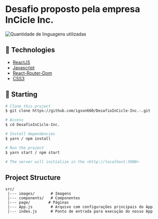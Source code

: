 <div align="center" id="top"> 
  &#xa0;
</div>

<h1>Desafio proposto pela empresa InCicle Inc.</h1>

<p>
  

  <img alt="Quantidade de linguagens utilizadas" src="https://img.shields.io/github/languages/count/GrupoCPB/FrontSiteONGPaisAfetivos?color=56BEB8">

## :rocket: Technologies ##

- [ReactJS](https://pt-br.reactjs.org/)
- [Javascript](https://developer.mozilla.org/pt-BR/docs/Web/JavaScript)
- [React-Router-Dom](https://reactrouter.com)
- [CSS3](https://www.w3schools.com/css/)

## :checkered_flag: Starting ##

```bash
# Clone this project
$ git clone https://github.com/igson660/DesafioInCicle-Inc.-.git

# Access
$ cd DesafioInCicle-Inc.

# Install dependencies
$ yarn / npm install

# Run the project
$ yarn start / npm start

# The server will initialize in the <http://localhost:3000>
```

## Project Structure

```
src/
 |--- images/       # Imagens
 |--- components/   # Componentes
 |--- page/        # Páginas
 |--- App.js        # Arquivo com configurações principais do App
 |--- index.js      # Ponto de entrada para execução do nosso App
